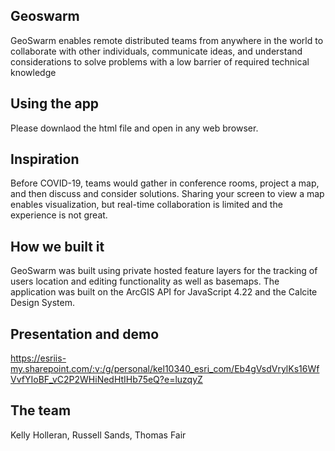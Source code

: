 ## Geoswarm

GeoSwarm enables remote distributed teams from anywhere in the world to collaborate with other individuals, communicate ideas, and understand considerations to solve problems with a low barrier of required technical knowledge

## Using the app

Please downlaod the html file and open in any web browser.

## Inspiration

Before COVID-19, teams would gather in conference rooms, project a map, and then discuss and consider solutions. Sharing your screen to view a map enables visualization, but real-time collaboration is limited and the experience is not great.  

## How we built it

GeoSwarm was built using private hosted feature layers for the tracking of users location and editing functionality as well as basemaps. The application was built on the ArcGIS API for JavaScript 4.22 and the Calcite Design System.

## Presentation and demo

https://esriis-my.sharepoint.com/:v:/g/personal/kel10340_esri_com/Eb4gVsdVrylKs16WfVvfYIoBF_vC2P2WHiNedHtIHb75eQ?e=luzqyZ

## The team
Kelly Holleran, Russell Sands, Thomas Fair
